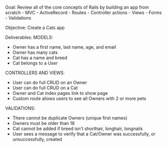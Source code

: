 Goal: Review all of the core concepts of Rails by building an app from scratch
	- MVC
	- ActiveRecord
	- Routes
	- Controller actions
	- Views
	- Forms
	- Validations

Objective: Create a Cats app

Deliverables:
MODELS:
- Owner has a first name, last name, age, and email
- Owner has many cats
- Cat has a name and breed
- Cat belongs to a User

CONTROLLERS AND VIEWS:
- User can do full CRUD on an Owner
- User can do full CRUD on a Cat
- Owner and Cat index pages link to show page
- Custom route allows users to see all Owners with 2 or more pets


VALIDATIONS:
- There cannot be duplicate Owners (unique first names)
- Owners must be older than 18
- Cat cannot be added if breed isn't shorthair, longhair, longnails
- User sees a message to verify that a Cat/Owner was successfully, or unsuccessfully, created
